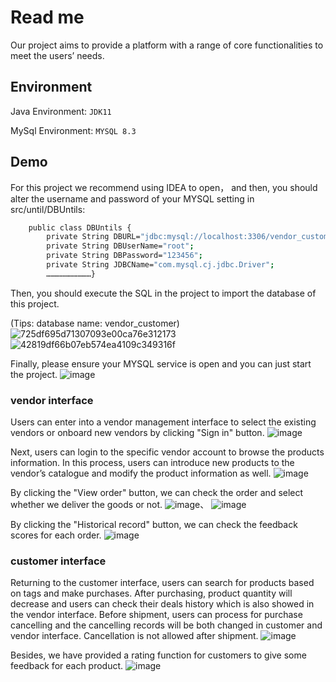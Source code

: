 
# Read me

Our project aims to provide a platform with a range of core functionalities to meet the users’ needs.


## Environment



Java Environment: `JDK11`

MySql Environment: `MYSQL 8.3`



## Demo

For this project we recommend using IDEA to open， and then, you should alter the username and password of your MYSQL setting in src/until/DBUntils:

```bash
    public class DBUntils {
        private String DBURL="jdbc:mysql://localhost:3306/vendor_customer?useUnicode=true&characterEncoding=UTF8";
        private String DBUserName="root";
        private String DBPassword="123456";
        private String JDBCName="com.mysql.cj.jdbc.Driver";
        …………………………}
```     
Then, you should execute the SQL in the project to import the database of this project.

(Tips: database name: vendor_customer)
![725df695d71307093e00ca76e312173](https://github.com/TankLin23/COMP_7640_GP/assets/148514713/0dd7e321-0d18-4008-828d-b39e6e313857)
![42819df66b07eb574ea4109c349316f](https://github.com/TankLin23/COMP_7640_GP/assets/148514713/5a243bfc-ab94-4657-8a64-499acc382e8f)


Finally, please ensure your MYSQL service is open and you can just start the project.
![image](https://github.com/TankLin23/COMP_7640_GP/assets/148514713/149382d6-5c3b-4457-a340-bc5d7e45317e)

### vendor interface
Users can enter into a vendor management interface to select the existing vendors or onboard new vendors by clicking "Sign in" button. 
![image](https://github.com/TankLin23/COMP_7640_GP/assets/148514713/20585a6d-e7aa-400c-927b-8bb7d1236207)

Next, users can login to the specific vendor account to browse the products information. In this process, users can introduce new products to the vendor’s catalogue and modify the product information as well.
![image](https://github.com/TankLin23/COMP_7640_GP/assets/148514713/7b624c1f-2ff5-4424-ac4b-8d0cabb307f8)

By clicking the "View order" button, we can check the order and select whether we deliver the goods or not. 
![image](https://github.com/TankLin23/COMP_7640_GP/assets/148514713/c70a1998-ebf4-42b8-98c3-0e28fe32ec7b)、
![image](https://github.com/TankLin23/COMP_7640_GP/assets/148514713/c18c27f9-663f-4faa-802a-97589536d575)

By clicking the "Historical record" button, we can check the feedback scores for each order. 
![image](https://github.com/TankLin23/COMP_7640_GP/assets/148514713/14b89a5e-1fd3-4ec8-8496-bd7684a0b70e)

### customer interface
Returning to the customer interface, users can search for products based on tags and make purchases. After purchasing, product quantity will decrease and users can check their deals history which is also showed in the vendor interface. Before shipment, users can process for purchase cancelling and the cancelling records will be both changed in customer and vendor interface. Cancellation is not allowed after shipment.
![image](https://github.com/TankLin23/COMP_7640_GP/assets/148514713/36c8b133-0953-45b6-a79d-a30bbf8b270c)

Besides, we have provided a rating function for customers to give some feedback for each product.
![image](https://github.com/TankLin23/COMP_7640_GP/assets/148514713/f03e63c9-6d8e-4385-9f2b-93b401837794)





